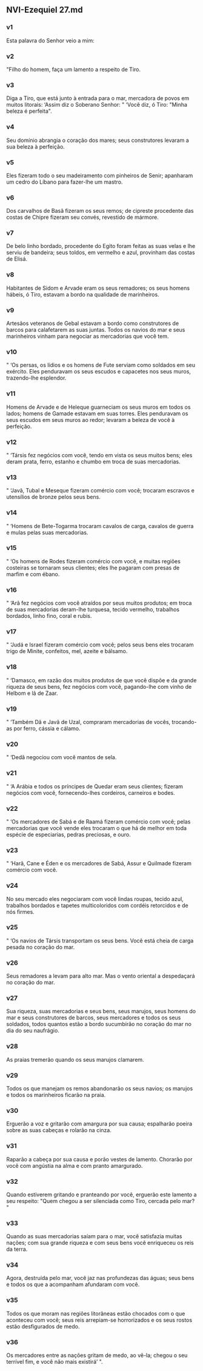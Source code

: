 ## NVI-Ezequiel 27.md
### v1
 Esta palavra do Senhor veio a mim:
### v2
 "Filho do homem, faça um lamento a respeito de Tiro.
### v3
 Diga a Tiro, que está junto à entrada para o mar, mercadora de povos em muitos litorais: ‘Assim diz o Soberano Senhor: " ‘Você diz, ó Tiro: "Minha beleza é perfeita".
### v4
 Seu domínio abrangia o coração dos mares; seus construtores levaram a sua beleza à perfeição.
### v5
 Eles fizeram todo o seu madeiramento com pinheiros de Senir; apanharam um cedro do Líbano para fazer-lhe um mastro.
### v6
 Dos carvalhos de Basã fizeram os seus remos; de cipreste procedente das costas de Chipre fizeram seu convés, revestido de mármore.
### v7
 De belo linho bordado, procedente do Egito foram feitas as suas velas e lhe serviu de bandeira; seus toldos, em vermelho e azul, provinham das costas de Elisá.
### v8
 Habitantes de Sidom e Arvade eram os seus remadores; os seus homens hábeis, ó Tiro, estavam a bordo na qualidade de marinheiros.
### v9
 Artesãos veteranos de Gebal estavam a bordo como construtores de barcos para calafetarem as suas juntas. Todos os navios do mar e seus marinheiros vinham para negociar as mercadorias que você tem.
### v10
 " ‘Os persas, os lídios e os homens de Fute serviam como soldados em seu exército. Eles penduravam os seus escudos e capacetes nos seus muros, trazendo-lhe esplendor.
### v11
 Homens de Arvade e de Heleque guarneciam os seus muros em todos os lados; homens de Gamade estavam em suas torres. Eles penduravam os seus escudos em seus muros ao redor; levaram a beleza de você à perfeição.
### v12
 " ‘Társis fez negócios com você, tendo em vista os seus muitos bens; eles deram prata, ferro, estanho e chumbo em troca de suas mercadorias.
### v13
 " ‘Javã, Tubal e Meseque fizeram comércio com você; trocaram escravos e utensílios de bronze pelos seus bens.
### v14
 " ‘Homens de Bete-Togarma trocaram cavalos de carga, cavalos de guerra e mulas pelas suas mercadorias.
### v15
 " ‘Os homens de Rodes fizeram comércio com você, e muitas regiões costeiras se tornaram seus clientes; eles lhe pagaram com presas de marfim e com ébano.
### v16
 " ‘Arã fez negócios com você atraídos por seus muitos produtos; em troca de suas mercadorias deram-lhe turquesa, tecido vermelho, trabalhos bordados, linho fino, coral e rubis.
### v17
 " ‘Judá e Israel fizeram comércio com você; pelos seus bens eles trocaram trigo de Minite, confeitos, mel, azeite e bálsamo.
### v18
 " ‘Damasco, em razão dos muitos produtos de que você dispõe e da grande riqueza de seus bens, fez negócios com você, pagando-lhe com vinho de Helbom e lã de Zaar.
### v19
 " ‘Também Dã e Javã de Uzal, compraram mercadorias de vocês, trocando-as por ferro, cássia e cálamo.
### v20
 " ‘Dedã negociou com você mantos de sela.
### v21
 " ‘A Arábia e todos os príncipes de Quedar eram seus clientes; fizeram negócios com você, fornecendo-lhes cordeiros, carneiros e bodes.
### v22
 " ‘Os mercadores de Sabá e de Raamá fizeram comércio com você; pelas mercadorias que você vende eles trocaram o que há de melhor em toda espécie de especiarias, pedras preciosas, e ouro.
### v23
 " ‘Harã, Cane e Éden e os mercadores de Sabá, Assur e Quilmade fizeram comércio com você.
### v24
 No seu mercado eles negociaram com você lindas roupas, tecido azul, trabalhos bordados e tapetes multicoloridos com cordéis retorcidos e de nós firmes.
### v25
 " ‘Os navios de Társis transportam os seus bens. Você está cheia de carga pesada no coração do mar.
### v26
 Seus remadores a levam para alto mar. Mas o vento oriental a despedaçará no coração do mar.
### v27
 Sua riqueza, suas mercadorias e seus bens, seus marujos, seus homens do mar e seus construtores de barcos, seus mercadores e todos os seus soldados, todos quantos estão a bordo sucumbirão no coração do mar no dia do seu naufrágio.
### v28
 As praias tremerão quando os seus marujos clamarem.
### v29
 Todos os que manejam os remos abandonarão os seus navios; os marujos e todos os marinheiros ficarão na praia.
### v30
 Erguerão a voz e gritarão com amargura por sua causa; espalharão poeira sobre as suas cabeças e rolarão na cinza.
### v31
 Raparão a cabeça por sua causa e porão vestes de lamento. Chorarão por você com angústia na alma e com pranto amargurado.
### v32
 Quando estiverem gritando e pranteando por você, erguerão este lamento a seu respeito: "Quem chegou a ser silenciada como Tiro, cercada pelo mar? "
### v33
 Quando as suas mercadorias saíam para o mar, você satisfazia muitas nações; com sua grande riqueza e com seus bens você enriqueceu os reis da terra.
### v34
 Agora, destruída pelo mar, você jaz nas profundezas das águas; seus bens e todos os que a acompanham afundaram com você.
### v35
 Todos os que moram nas regiões litorâneas estão chocados com o que aconteceu com você; seus reis arrepiam-se horrorizados e os seus rostos estão desfigurados de medo.
### v36
 Os mercadores entre as nações gritam de medo, ao vê-la; chegou o seu terrível fim, e você não mais existirá’ ".
